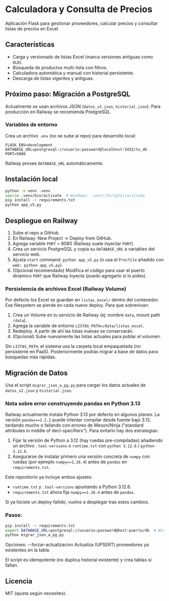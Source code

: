 # Calculadora y Consulta de Precios

Aplicación Flask para gestionar proveedores, calcular precios y consultar listas de precios en Excel.

## Características
- Carga y versionado de listas Excel (marca versiones antiguas como `OLD`).
- Búsqueda de productos multi-lista con filtros.
- Calculadora automática y manual con historial persistente.
- Descarga de listas vigentes y antiguas.

## Próximo paso: Migración a PostgreSQL
Actualmente se usan archivos JSON (`datos_v2.json`, `historial.json`). Para producción en Railway se recomienda PostgreSQL.

### Variables de entorno
Crea un archivo `.env` (no se sube al repo) para desarrollo local:
```
FLASK_ENV=development
DATABASE_URL=postgresql://usuario:password@localhost:5432/tu_db
PORT=5000
```
Railway provee `DATABASE_URL` automáticamente.

## Instalación local
```bash
python -m venv .venv
source .venv/bin/activate  # Windows: .venv\\Scripts\\activate
pip install -r requirements.txt
python app_v5.py
```

## Despliegue en Railway
1. Sube el repo a GitHub.
2. En Railway: New Project -> Deploy from GitHub.
3. Agrega variable `PORT` = 8080 (Railway suele inyectar `PORT`).
4. Crea un servicio PostgreSQL y copia su `DATABASE_URL` a variables del servicio web.
5. Ajusta `start` command: `python app_v5.py` (o usa el `Procfile` añadido con `web: python app_v5.py`).
6. (Opcional recomendado) Modifica el código para usar el puerto dinámico `PORT` que Railway inyecta (puedo agregarlo si lo pides).

### Persistencia de archivos Excel (Railway Volume)
Por defecto los Excel se guardan en `listas_excel/` dentro del contenedor. Ese filesystem se pierde en cada nuevo deploy. Para que sobrevivan:

1. Crea un Volume en tu servicio de Railway (ej: nombre `data`, mount path `/data`).
2. Agrega la variable de entorno `LISTAS_PATH=/data/listas_excel`.
3. Redeploy. A partir de ahí las listas nuevas se conservarán.
4. (Opcional) Sube nuevamente las listas actuales para poblar el volumen.

Sin `LISTAS_PATH`, el sistema usa la carpeta local empaquetada (no persistente en PaaS). Posteriormente podrás migrar a base de datos para búsquedas más rápidas.

## Migración de Datos
Usa el script `migrar_json_a_pg.py` para cargar los datos actuales de `datos_v2.json` y `historial.json`.

### Nota sobre error construyendo pandas en Python 3.13
Railway actualmente instala Python 3.13 por defecto en algunos planes. La versión `pandas==2.2.2` puede intentar compilar desde fuente bajo 3.13, tardando mucho o fallando con errores de Meson/Ninja ("standard attributes in middle of decl-specifiers"). Para evitarlo hay dos estrategias:

1. Fijar la versión de Python a 3.12 (hay ruedas pre-compiladas) añadiendo un archivo `.tool-versions` o `runtime.txt` con `python 3.12.6` / `python-3.12.6`.
2. Asegurarse de instalar primero una versión concreta de `numpy` con ruedas (por ejemplo `numpy==1.26.4`) antes de `pandas` en `requirements.txt`.

Este repositorio ya incluye ambos ajustes:
* `runtime.txt` y `.tool-versions` apuntando a Python 3.12.6.
* `requirements.txt` ahora fija `numpy==1.26.4` antes de `pandas`.

Si ya hiciste un deploy fallido, vuelve a desplegar tras estos cambios.
### Pasos:
```bash
pip install -r requirements.txt
export DATABASE_URL=postgresql://usuario:password@host:puerto/db  # Windows PowerShell: $Env:DATABASE_URL="..."
python migrar_json_a_pg.py
```

Opciones:
--forzar-actualizacion  Actualiza (UPSERT) proveedores ya existentes en la tabla.

El script es idempotente (no duplica historial existente) y crea tablas si faltan.

## Licencia
MIT (ajusta según necesites).
